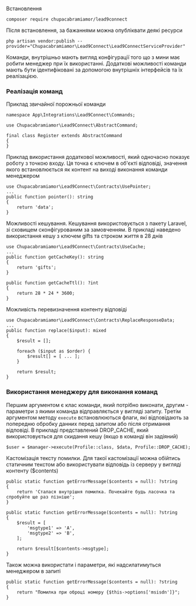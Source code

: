
Встановлення

`composer require chupacabramiamor/lead9connect`

Після встановлення, за бажаннями можна опубліквати деякі ресурси

`php artisan vendor:publish --provider="Chupacabramiamor\Lead9Connect\Lead9ConnectServiceProvider"`

Команди, внутрішньо мають вигляд конфігурації того що з мини має робити менеджер при їх використанні.
Додаткові можливості команди мають бути ідентифіковані за допомогою внутрішніх інтерфейсів та їх реалізацією.

### Реалізація команд

Приклад звичайної порожньої команди

```
namespace App\Integrations\Lead9Connect\Commands;

use Chupacabramiamor\Lead9Connect\AbstractCommand;

final class Register extends AbstractCommand
{
}
```

Приклад використання додаткової можливості, який одночасно показує роботу з точкою входу.
Ця точка є ключем в об'єкті відповіді, значення якого встановлюється як контент на виході виконання команди менеджером

```
use Chupacabramiamor\Lead9Connect\Contracts\UsePointer;
...
public function pointer(): string
{
    return 'data';
}
```

Можливості кешування. Кешування використовується з пакету Laravel, зі сховищем сконфігурованим за замовченням.
В прикладі наведено використання кешу з ключем gifts та строком життя в 28 днів

```
use Chupacabramiamor\Lead9Connect\Contracts\UseCache;
...
public function getCacheKey(): string
{
    return 'gifts';
}

public function getCacheTtl(): ?int
{
    return 28 * 24 * 3600;
}
```

Можливість перевизначення контенту відповіді

```
use Chupacabramiamor\Lead9Connect\Contracts\ReplaceResponseData;
...
public function replace($input): mixed
{
    $result = [];

    foreach ($input as $order) {
        $result[] = [ ... ];
    }

    return $result;
}
```

### Використання менеджеру для виконання команд

Першим аргументом є клас команди, який потрібно виконати, другим - параметри з якими команда відправляється у вигляді запиту. Третім аргументом методу `execute` встановлюються флаги, які відповідають за попередню обробку данних перед запитом або після отримання відповіді.
В прикладі представлений DROP_CACHE, який використовується для скидання кешу (якщо в команді він задіяний)

```
$user = $manager->execute(Profile::class, $data, Profile::DROP_CACHE);
```

Кастомізація тексту помилки. Для такої кастомізації можна обійтись статичним текстом або використувати відповідь із серверу у вигляді контенту ($contents)

```
public static function getErrorMessage($contents = null): ?string
{
    return 'Сталася внутрішня помилка. Почекайте будь ласочка та спробуйте ще раз пізніше';
}
```

```
public static function getErrorMessage($contents = null): ?string
{
    $result = [
        'msgtype1' => 'A',
        'msgtype2' => 'B',
    ];

    return $result[$contents->msgtype];
}
```
Також можна використати і параметри, які надсилатимуться менеджером в запиті

```
public static function getErrorMessage($contents = null): ?string
{
    return "Помилка при оброці номеру {$this->options['msisdn']}";
}
```
